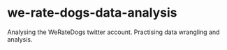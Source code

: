 # we-rate-dogs-data-analysis
Analysing the WeRateDogs twitter account. Practising data wrangling and analysis. 

